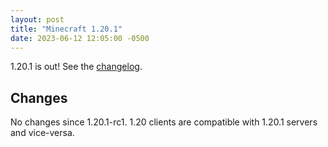 ```yaml
---
layout: post
title: "Minecraft 1.20.1"
date: 2023-06-12 12:05:00 -0500
---
```


1.20.1 is out! See the [changelog](https://www.minecraft.net/en-us/article/minecraft--java-edition-1-20-1).

## Changes

No changes since 1.20.1-rc1. 1.20 clients are compatible with 1.20.1 servers and vice-versa.

